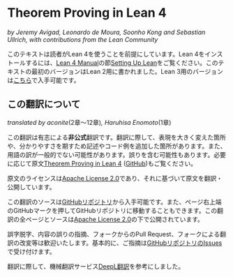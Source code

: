 # Theorem Proving in Lean 4

*by Jeremy Avigad, Leonardo de Moura, Soonho Kong and Sebastian Ullrich, with contributions from the Lean Community*

このテキストは読者がLean 4を使うことを前提にしています。Lean 4をインストールするには、[Lean 4 Manual](https://leanprover.github.io/lean4/doc/)の節[Setting
Up Lean](https://leanprover.github.io/lean4/doc/setup.html)をご覧ください。このテキストの最初のバージョンはLean 2用に書かれました。Lean 3用のバージョンは[こちら](https://leanprover.github.io/theorem_proving_in_lean/)で入手可能です。

## この翻訳について

*translated by aconite*(2章～12章)*, Haruhisa Enomoto*(1章)

この翻訳は有志による**非公式**翻訳です。翻訳に際して、表現を大きく変えた箇所や、分かりやすさを期すため記述やコード例を追加した箇所があります。また、用語の訳が一般的でない可能性があります。誤りを含む可能性もあります。必要に応じて原文[Theorem Proving in Lean 4](https://leanprover.github.io/theorem_proving_in_lean4/) ([GitHub](https://github.com/leanprover/theorem_proving_in_lean4))もご覧ください。

原文のライセンスは[Apache License 2.0](https://github.com/leanprover/theorem_proving_in_lean4/blob/master/LICENSE)であり、それに基づいて原文を翻訳・公開しています。

この翻訳のソースは[GitHubリポジトリ](https://github.com/aconite-ac/theorem_proving_in_lean4)から入手可能です。また、ページ右上端のGitHubマークを押してGitHubリポジトリに移動することもできます。この翻訳の全ページとソースは[Apache License 2.0](LICENSE)の下で公開されています。

誤字脱字、内容の誤りの指摘、フォークからのPull Request、フォークによる翻訳の改変等は歓迎いたします。基本的に、ご指摘は[GitHubリポジトリのIssues](https://github.com/aconite-ac/theorem_proving_in_lean4/issues)で受け付けます。

翻訳に際して、機械翻訳サービス[DeepL翻訳](https://www.deepl.com/ja/translator)を参考にしました。
